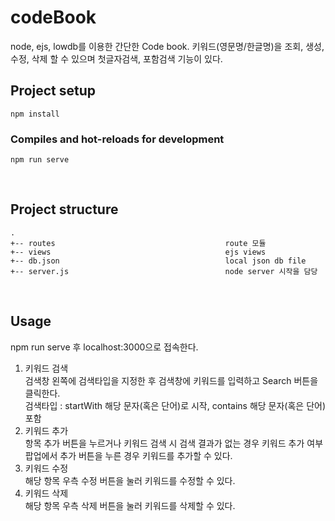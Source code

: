 # codeBook
node, ejs, lowdb를 이용한 간단한 Code book. 키워드(영문명/한글명)을 조회, 생성, 수정, 삭제 할 수 있으며 첫글자검색, 포함검색 기능이 있다.

## Project setup
```
npm install
```

### Compiles and hot-reloads for development
```
npm run serve
```

<br>

## Project structure
```text
.
+-- routes                                      route 모듈
+-- views                                       ejs views
+-- db.json                                     local json db file
+-- server.js                                   node server 시작을 담당
```

<br>

## Usage
npm run serve 후 localhost:3000으로 접속한다.

1. 키워드 검색  
    검색창 왼쪽에 검색타입을 지정한 후 검색창에 키워드를 입력하고 Search 버튼을 클릭한다.  
    검색타입 : startWith 해당 문자(혹은 단어)로 시작, contains 해당 문자(혹은 단어) 포함
2. 키워드 추가  
    항목 추가 버튼을 누르거나 키워드 검색 시 검색 결과가 없는 경우 키워드 추가 여부 팝업에서 추가 버튼을 누른 경우 키워드를 추가할 수 있다. 
3. 키워드 수정  
    해당 항목 우측 수정 버튼을 눌러 키워드를 수정할 수 있다.
4. 키워드 삭제   
    해당 항목 우측 삭제 버튼을 눌러 키워드를 삭제할 수 있다.

<br>
